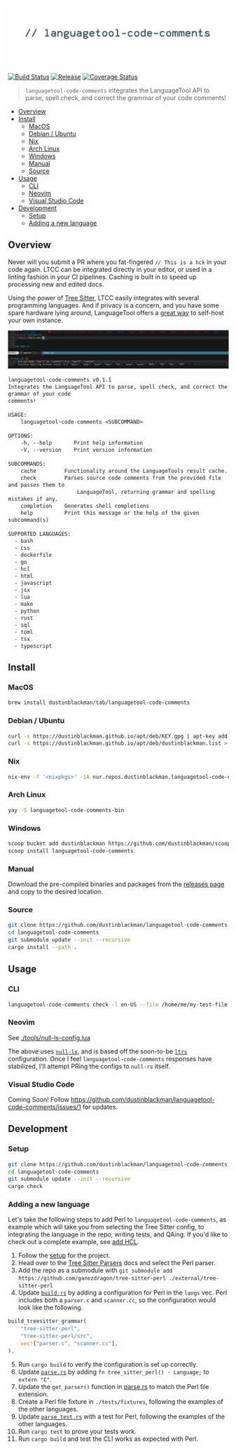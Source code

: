 ![languagetool-code-comments](.github/banner.jpg)

[![Build Status](https://img.shields.io/github/workflow/status/dustinblackman/languagetool-code-comments/Test?branch=master)](https://github.com/dustinblackman/languagetool-code-comments/actions)
[![Release](https://img.shields.io/github/v/release/dustinblackman/languagetool-code-comments)](https://github.com/dustinblackman/languagetool-code-comments/releases)
[![Coverage Status](https://coveralls.io/repos/github/dustinblackman/languagetool-code-comments/badge.svg?branch=master)](https://coveralls.io/github/dustinblackman/languagetool-code-comments?branch=master)

> `languagetool-code-comments` integrates the LanguageTool API to parse, spell check, and correct the grammar of your code comments!

- [Overview](#Overview)
- [Install](#Install)
  - [MacOS](#macos)
  - [Debian / Ubuntu](#debian--ubuntu)
  - [Nix](#nix)
  - [Arch Linux](#arch-linux)
  - [Windows](#windows)
  - [Manual](#manual)
  - [Source](#source)
- [Usage](#Usage)
  - [CLI](#cli)
  - [Neovim](#neovim)
  - [Visual Studio Code](#visual-studio-code)
- [Development](#Development)
  - [Setup](#setup)
  - [Adding a new language](#adding-a-new-language)

## Overview

Never will you submit a PR where you fat-fingered `// This is a hck` in your code again. LTCC can be integrated directly in your editor, or used in a linting fashion in your CI pipelines. Caching is built in to speed up processing new and edited docs.

Using the power of [Tree Sitter](https://tree-sitter.github.io/tree-sitter/#available-parsers), LTCC easily integrates with several programming languages. And if privacy is a concern, and you have some spare hardware lying around, LanguageTool offers a [great way](https://dev.languagetool.org/http-server) to self-host your own instance.

![screenshot](.github/screenshot.jpg)

<!-- command-help start -->

```
languagetool-code-comments v0.1.1
Integrates the LanguageTool API to parse, spell check, and correct the grammar of your code
comments!

USAGE:
    languagetool-code-comments <SUBCOMMAND>

OPTIONS:
    -h, --help       Print help information
    -V, --version    Print version information

SUBCOMMANDS:
    cache         Functionality around the LanguageTools result cache.
    check         Parses source code comments from the provided file and passes them to
                      LanguageTool, returning grammar and spelling mistakes if any.
    completion    Generates shell completions
    help          Print this message or the help of the given subcommand(s)

SUPPORTED LANGUAGES:
  - bash
  - css
  - dockerfile
  - go
  - hcl
  - html
  - javascript
  - jsx
  - lua
  - make
  - python
  - rust
  - sql
  - toml
  - tsx
  - typescript
```

<!-- command-help end -->

## Install

### MacOS

```sh
brew install dustinblackman/tab/languagetool-code-comments
```

### Debian / Ubuntu

```sh
curl -s https://dustinblackman.github.io/apt/deb/KEY.gpg | apt-key add -
curl -s https://dustinblackman.github.io/apt/deb/dustinblackman.list > /etc/apt/sources.list.d/dustinblackman.list
```

### Nix

```sh
nix-env -f '<nixpkgs>' -iA nur.repos.dustinblackman.languagetool-code-comments
```

### Arch Linux

```sh
yay -S languagetool-code-comments-bin
```

### Windows

```sh
scoop bucket add dustinblackman https://github.com/dustinblackman/scoop-bucket.git
scoop install languagetool-code-comments
```

### Manual

Download the pre-compiled binaries and packages from the [releases page](https://github.com/dustinblackman/languagetool-code-comments/releases) and
copy to the desired location.

### Source

```sh
git clone https://github.com/dustinblackman/languagetool-code-comments.git
cd languagetool-code-comments
git submodule update --init --recursive
cargo install --path .
```

## Usage

### CLI

```sh
languagetool-code-comments check -l en-US --file /home/me/my-test-file.rs
```

### Neovim

See [./tools/null-ls-config.lua](./tools/null-ls-config.lua)

The above uses [`null-ls`](https://github.com/jose-elias-alvarez/null-ls.nvim), and is based off the soon-to-be
[`ltrs`](https://github.com/jose-elias-alvarez/null-ls.nvim/pull/997) configuration. Once I feel `languagetool-code-comments` responses have stabilized, I'll attempt PRing the configs to `null-rs` itself.

### Visual Studio Code

Coming Soon! Follow https://github.com/dustinblackman/languagetool-code-comments/issues/1 for updates.

## Development

### Setup

```sh
git clone https://github.com/dustinblackman/languagetool-code-comments.git
cd languagetool-code-comments
git submodule update --init --recursive
cargo check
```

### Adding a new language

Let's take the following steps to add Perl to `languagetool-code-comments`, as example which will take you from selecting the Tree
Sitter config, to integrating the language in the repo, writing tests, and QAing. If you'd like to check out a complete example,
see [add HCL](https://github.com/dustinblackman/languagetool-code-comments/commit/4bbba4ceba9553a64a8c921afc61fc014987354a).

1. Follow the [setup](#setup) for the project.
2. Head over to the [Tree Sitter Parsers](https://tree-sitter.github.io/tree-sitter/#available-parsers) docs and select the Perl parser.
3. Add the repo as a submodule with `git submodule add https://github.com/ganezdragon/tree-sitter-perl ./external/tree-sitter-perl`
4. Update [`build.rs`](./build.rs) by adding a configuration for Perl in the `langs` vec. Perl includes both a `parser.c` and `scanner.cc`, so the configuration would look like the following.

```rust
build_treesitter_grammar(
    "tree-sitter-perl",
    "tree-sitter-perl/src",
    vec!["parser.c", "scanner.cc"],
),
```

5. Run `cargo build` to verify the configuration is set up correctly.
6. Update [`parse.rs`](./src/parse.rs) by adding `fn tree_sitter_perl() - Language;` to `extern "C"`.
7. Update the `get_parser()` function in [parse.rs](./src/parse.rs) to match the Perl file extension.
8. Create a Perl file fixture in `./tests/fixtures`, following the examples of the other languages.
9. Update [`parse_test.rs`](./src/parse_test.rs) with a test for Perl, following the examples of the other languages.
10. Run `cargo test` to prove your tests work.
11. Run `cargo build` and test the CLI works as expected with Perl.
